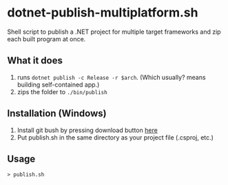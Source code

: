 # dotnet-publish-multiplatform.sh
Shell script to publish a .NET project for multiple target frameworks and zip each built program at once.
## What it does
1. runs `dotnet publish -c Release -r $arch`. (Which usually? means building self-contained app.) 
2. zips the folder to `./bin/publish`
## Installation (Windows)
1. Install git bush by pressing download button [here](https://gitforwindows.org/)
2. Put publish.sh in the same directory as your project file (.csproj, etc.)
## Usage
```shell
> publish.sh
```
